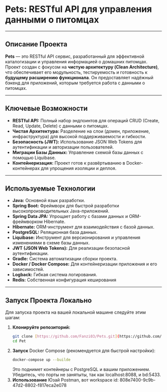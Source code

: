 # Pets: RESTful API для управления данными о питомцах

---

## Описание Проекта

**Pets** — это RESTful API сервис, разработанный для эффективной каталогизации и управления информацией о домашних питомцах. Проект создан с фокусом на **чистую архитектуру (Clean Architecture)**, что обеспечивает его модульность, тестируемость и готовность к **будущему расширению функционала**. Он предоставляет надёжный бэкенд для приложений, которым требуется работа с данными о питомцах.

---

## Ключевые Возможности

* **RESTful API:** Полный набор эндпоинтов для операций CRUD (Create, Read, Update, Delete) с данными о питомцах.
* **Чистая Архитектура:** Разделение на слои (домен, приложение, инфраструктура) для высокой поддерживаемости и гибкости.
* **Безопасность (JWT):** Использование JSON Web Tokens для аутентификации и авторизации пользователей.
* **Миграции Базы Данных:** Управление схемой базы данных с помощью Liquibase.
* **Контейнеризация:** Проект готов к развёртыванию в Docker-контейнерах для упрощения изоляции и деплоя.

---

## Используемые Технологии

* **Java:** Основной язык разработки.
* **Spring Boot:** Фреймворк для быстрой разработки высокопроизводительных Java-приложений.
* **Spring Data JPA:** Упрощает работу с базами данных и ORM-фреймворком Hibernate.
* **Hibernate:** ORM-инструмент для взаимодействия с базой данных.
* **PostgreSQL:** Реляционная база данных.
* **Liquibase:** Инструмент для версионирования и управления изменениями в схеме базы данных.
* **JWT (JSON Web Tokens):** Для реализации безопасной аутентификации.
* **Gradle:** Система автоматизации сборки проекта.
* **Docker / Docker Compose:** Для контейнеризации приложения и его зависимостей.
* **Logback:** Гибкая система логирования.
* **Redis:** Собственная конфигурация кеширования

---

## Запуск Проекта Локально

Для запуска проекта на вашей локальной машине следуйте этим шагам:

1.  **Клонируйте репозиторий:**
    ```bash
    git clone [https://github.com/Fanzi03/Pets.git](https://github.com/Fanzi03/Pets.git)
    cd Pet

2. **Запуск**
    Docker Compose (рекомендуется для быстрой настройки):
    ```bash
    docker-compose up --buildе 
    ```
    Это поднимет контейнеры с PostgreSQL и вашим приложением. Убедитесь, что порты не занятыты,
     так как localhost:8088, и bd:5433.
3. **Использование**
    Юзай Postman, вот workspace id: 808e7400-9c9b-47d2-8802-f817eca2e078
